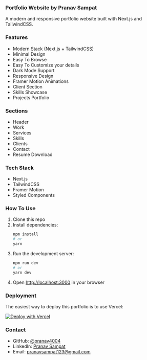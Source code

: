 

### Portfolio Website by Pranav Sampat

A modern and responsive portfolio website built with Next.js and TailwindCSS.

### Features

- Modern Stack (Next.js + TailwindCSS)
- Minimal Design
- Easy To Browse
- Easy To Customize your details
- Dark Mode Support
- Responsive Design
- Framer Motion Animations
- Client Section
- Skills Showcase
- Projects Portfolio

### Sections

- Header
- Work
- Services
- Skills
- Clients
- Contact
- Resume Download

### Tech Stack

- Next.js
- TailwindCSS
- Framer Motion
- Styled Components

### How To Use

1. Clone this repo
2. Install dependencies:
   ```bash
   npm install
   # or
   yarn
   ```
3. Run the development server:
   ```bash
   npm run dev
   # or
   yarn dev
   ```
4. Open [http://localhost:3000](http://localhost:3000) in your browser

### Deployment

The easiest way to deploy this portfolio is to use Vercel:

[![Deploy with Vercel](https://vercel.com/button)](https://vercel.com/new/clone?repository-url=https%3A%2F%2Fgithub.com%2Fpranav4004%2Fportfolio-website)

### Contact

- GitHub: [@pranav4004](https://github.com/pranav4004)
- LinkedIn: [Pranav Sampat](https://www.linkedin.com/in/pranavsampat4004)
- Email: pranavsampat123@gmail.com






#
